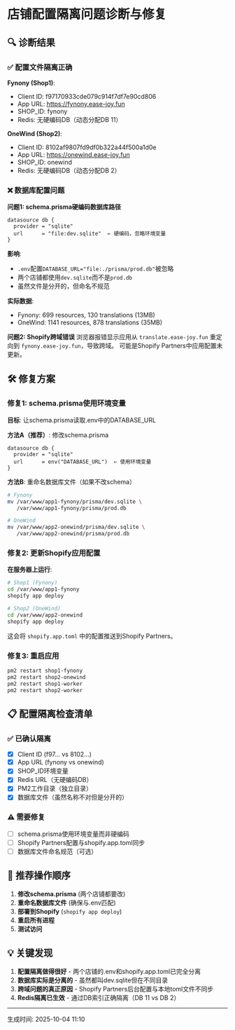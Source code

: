 # 店铺配置隔离问题诊断与修复

## 🔍 诊断结果

### ✅ 配置文件隔离正确
**Fynony (Shop1)**:
- Client ID: f97170933cde079c914f7df7e90cd806  
- App URL: https://fynony.ease-joy.fun  
- SHOP_ID: fynony  
- Redis: 无硬编码DB（动态分配DB 11）

**OneWind (Shop2)**:
- Client ID: 8102af9807fd9df0b322a44f500a1d0e  
- App URL: https://onewind.ease-joy.fun  
- SHOP_ID: onewind  
- Redis: 无硬编码DB（动态分配DB 2）

### ❌ 数据库配置问题

**问题1: schema.prisma硬编码数据库路径**
```prisma
datasource db {
  provider = "sqlite"
  url      = "file:dev.sqlite"  ← 硬编码，忽略环境变量
}
```

**影响**:
- `.env`配置`DATABASE_URL="file:./prisma/prod.db"`被忽略
- 两个店铺都使用`dev.sqlite`而不是`prod.db`  
- 虽然文件是分开的，但命名不规范

**实际数据**:
- Fynony: 699 resources, 130 translations (13MB)
- OneWind: 1141 resources, 878 translations (35MB)

**问题2: Shopify跨域错误**
浏览器报错显示应用从 `translate.ease-joy.fun` 重定向到 `fynony.ease-joy.fun`，导致跨域。
可能是Shopify Partners中应用配置未更新。

## 🛠️ 修复方案

### 修复1: schema.prisma使用环境变量

**目标**: 让schema.prisma读取.env中的DATABASE_URL

**方法A（推荐）**: 修改schema.prisma
```prisma
datasource db {
  provider = "sqlite"
  url      = env("DATABASE_URL")  ← 使用环境变量
}
```

**方法B**: 重命名数据库文件（如果不改schema）
```bash
# Fynony
mv /var/www/app1-fynony/prisma/dev.sqlite \
   /var/www/app1-fynony/prisma/prod.db

# OneWind  
mv /var/www/app2-onewind/prisma/dev.sqlite \
   /var/www/app2-onewind/prisma/prod.db
```

### 修复2: 更新Shopify应用配置

**在服务器上运行**:
```bash
# Shop1 (Fynony)
cd /var/www/app1-fynony
shopify app deploy

# Shop2 (OneWind)
cd /var/www/app2-onewind
shopify app deploy
```

这会将 `shopify.app.toml` 中的配置推送到Shopify Partners。

### 修复3: 重启应用

```bash
pm2 restart shop1-fynony
pm2 restart shop2-onewind  
pm2 restart shop1-worker
pm2 restart shop2-worker
```

## 📋 配置隔离检查清单

### ✅ 已确认隔离
- [x] Client ID (f97... vs 8102...)
- [x] App URL (fynony vs onewind)
- [x] SHOP_ID环境变量  
- [x] Redis URL（无硬编码DB）
- [x] PM2工作目录（独立目录）
- [x] 数据库文件（虽然名称不对但是分开的）

### ⚠️ 需要修复
- [ ] schema.prisma使用环境变量而非硬编码
- [ ] Shopify Partners配置与shopify.app.toml同步
- [ ] 数据库文件命名规范（可选）

## 🎯 推荐操作顺序

1. **修改schema.prisma** (两个店铺都要改)
2. **重命名数据库文件** (确保与.env匹配)
3. **部署到Shopify** (`shopify app deploy`)
4. **重启所有进程**
5. **测试访问**

## 💡 关键发现

1. **配置隔离做得很好** - 两个店铺的.env和shopify.app.toml已完全分离
2. **数据库实际是分离的** - 虽然都叫dev.sqlite但在不同目录
3. **跨域问题的真正原因** - Shopify Partners后台配置与本地toml文件不同步
4. **Redis隔离已生效** - 通过DB索引正确隔离（DB 11 vs DB 2）

---

生成时间: 2025-10-04 11:10
